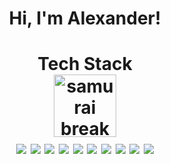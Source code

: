 <h1 align="center">
Hi, I'm Alexander!

<h1 align="center">
  Tech Stack
<div align="center">
<img align="center" height="100" src="https://svgsilh.com/svg_v2/150859.svg" alt="samurai break line" />
  </div>
<div align="center">
<img src="https://img.shields.io/badge/-HTML5-black?style=flat-square&logo=html5"/>
<img src="https://img.shields.io/badge/-CSS3-black?style=flat-square&logo=css3&logoColor=blue"/>
<img src="https://img.shields.io/badge/-JavaScript-black?style=flat-square&logo=javascript"/>
<img src="https://img.shields.io/badge/-TypeScript-black?style=flat-square&logo=typescript"/>
<img src="https://img.shields.io/badge/-React/ReactNative-black?style=flat-square&logo=react"/>
<img src="https://img.shields.io/badge/-Nodejs-black?style=flat-square&logo=Node.js"/>
<img src="https://img.shields.io/badge/-MongoDB-black?style=flat-square&logo=mongodb"/>
<img src="https://img.shields.io/badge/-Git-black?style=flat-square&logo=git"/>
<img src="https://img.shields.io/badge/-GitHub-black?style=flat-square&logo=github"/>
<img src="https://img.shields.io/badge/-VSCode-black?style=flat-square&logo=visualstudiocode&logoColor=blue"/>
 </div>

<br>
